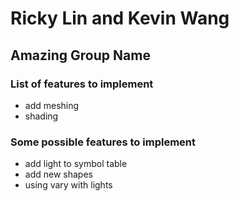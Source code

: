 # Ricky Lin and Kevin Wang

## Amazing Group Name

### List of features to implement

- add meshing
- shading

### Some possible features to implement

- add light to symbol table
- add new shapes
- using vary with lights

